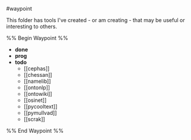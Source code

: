 #waypoint 

This folder has tools I've created - or am creating - that may be useful or interesting to others.

%% Begin Waypoint %%
- **done**
- **prog**
- **todo**
	- [[cephas]]
	- [[chessan]]
	- [[namelib]]
	- [[ontonlp]]
	- [[ontowiki]]
	- [[osinet]]
	- [[pycooltext]]
	- [[pymullvad]]
	- [[scrak]]

%% End Waypoint %%